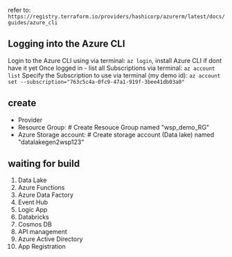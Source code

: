 refer to: `https://registry.terraform.io/providers/hashicorp/azurerm/latest/docs/guides/azure_cli`

## Logging into the Azure CLI
Login to the Azure CLI using via terminal: `az login`, install Azure CLI if dont have it yet 
Once logged in - list all Subscriptions via terminal: `az account list`
Specify the Subscription to use via terminal (my demo id): `az account set --subscription="763c5c4a-0fc9-47a1-919f-3bee41db03a0"`

## create 
- Provider
- Resource Group: # Create Resouce Group named "wsp_demo_RG"
- Azure Storage account: # Create storage account (Data lake) named "datalakegen2wsp123"

## waiting for build
1. Data Lake
2. Azure Functions
3. Azure Data Factory
4. Event Hub
5. Logic App
6. Databricks
7. Cosmos DB
8. API management
9. Azure Active Directory
10. App Registration


